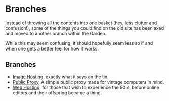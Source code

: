 # Branches
Instead of throwing all the contents into one basket (hey, less clutter and confusion!), some of the things you could find on the old site has been axed and moved to another branch within the Garden.

While this may seem confusing, it should hopefully seem less so if and when one gets a better feel for how it works.

## Branches
* [Image Hosting](Image-Hosting.md), exactly what it says on the tin.
* [Public Proxy](Public-Proxy.md), A simple public proxy made for vintage computers in mind.
* [Web Hosting](Web-Hosting.md), for those that wish to experience the 90's, before online editors and their offspring became a thing.

